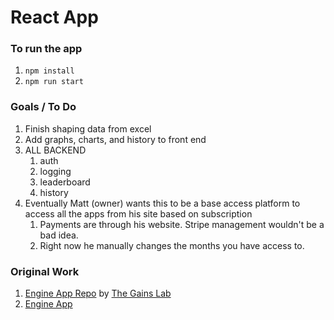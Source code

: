 # React App

### To run the app

1. `npm install`
2. `npm run start`

### Goals / To Do

1. Finish shaping data from excel
2. Add graphs, charts, and history to front end
3. ALL BACKEND
   1. auth
   2. logging
   3. leaderboard
   4. history
4. Eventually Matt (owner) wants this to be a base access platform to access all the apps from his site based on subscription
   1. Payments are through his website. Stripe management wouldn't be a bad idea.
   2. Right now he manually changes the months you have access to.

### Original Work

1. [Engine App Repo](https://github.com/TheGainsLab/Engine-App) by [The Gains Lab](www.thegainslab.com)
2. [Engine App](https://engine.thegainslab.com)
